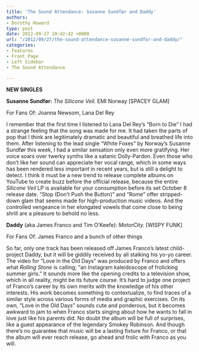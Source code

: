 ```yaml
---
title: 'The Sound Attendance: Susanne Sundfør and Daddy'
authors:
- Dorothy Howard
type: post
date: 2012-09-27 19:42:42 +0000
url: "/2012/09/27/the-sound-attendance-susanne-sundfor-and-daddy/"
categories:
- Features
- Front Page
- Left Sidebar
- The Sound Attendance

---
```

**NEW SINGLES**

**Susanne Sundfør:** _The Silicone Veil._ EMI Norway [SPACEY GLAM]

For Fans Of: Joanna Newsom, Lana Del Rey

I remember that the first time I listened to Lana Del Rey’s “Born to Die” I had a strange feeling that the song was made for me. It had taken the parts of pop that I think are legitimately dramatic and beautiful and breathed life into them. After listening to the lead single “White Foxes” by Norway’s Susanne Sundfør this week, I had a similar sensation only even more gratifying. Her voice soars over twerky synths like a satanic Dolly-Pardon. Even those who don’t like her sound can appreciate her vocal range, which in some ways has been rendered less important in recent years, but is still a delight to detect. I think it must be a new trend to release complete albums on YouTube to create buzz before the official release, because the entire _Silicone Veil_ LP is available for your consumption before its set October 8 release date. “Stop (Don’t Push the Button)” and “Rome” offer stripped-down glam that seems made for high-production music videos. And the controlled vengeance in her elongated vowels that come close to being shrill are a pleasure to behold no less.

**Daddy** (aka James Franco and Tim O’Keefe): _MotorCity._ [WISPY FUNK]

For Fans Of: James Franco and a bunch of other things

So far, only one track has been released off James Franco’s latest child-project Daddy, but it will be giddily received by all stalking his yo-yo career. The video for “Love in the Old Days” was produced by Franco and offers what _Rolling Stone_ is calling; “an Instagram kaleidoscope of frolicking summer girls.” It sounds more like the opening credits to a television show, which in all reality, might be its future course. It’s hard to judge one project of Franco’s career by its own merits with the knowledge of his other interests. His work becomes something to contextualize, to find traces of a similar style across various forms of media and graphic exercises. On its own, “Love in the Old Days” sounds cute and ponderous, but it becomes awkward to jam to when Franco starts singing about how he wants to fall in love just like his parents did. No doubt the album will be full of surprises, like a guest appearance of the legendary Smokey Robinson. And though there’s no guarantee that music will be a lasting fixture for Franco, or that the album will ever reach release, go ahead and frolic with Franco as you will.
